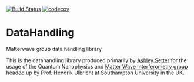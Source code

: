 [![Build Status](https://travis-ci.org/AshleySetter/datahandling.png)](https://travis-ci.org/AshleySetter/datahandling)
[![codecov](https://codecov.io/gh/AshleySetter/datahandling/branch/master/graph/badge.svg)](https://codecov.io/gh/AshleySetter/datahandling)

# DataHandling
Matterwave group data handling library

This is the datahandling library produced primarily by [Ashley Setter](https://github.com/AshleySetter) for the usage of the Quantum Nanophysics and [Matter Wave Interferometry group](http://phyweb.phys.soton.ac.uk/matterwave/html/index.html) headed up by Prof. Hendrik Ulbricht at Southampton University in the UK.

